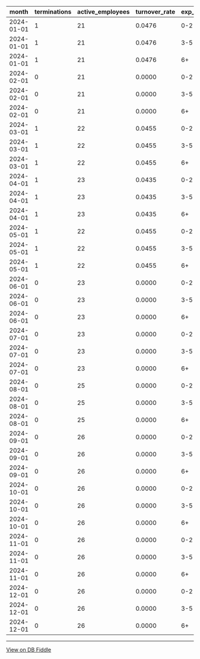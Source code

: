 
| month      | terminations | active_employees | turnover_rate | exp_group | count_by_exp | avg_days_to_hire    | avg_performance_score |
| ---------- | ------------ | ---------------- | ------------- | --------- | ------------ | ------------------- | --------------------- |
| 2024-01-01 | 1            | 21               | 0.0476        | 0-2       | 3            | 0                   | 6.4000000000000000    |
| 2024-01-01 | 1            | 21               | 0.0476        | 3-5       | 11           | 0                   | 7.4100000000000000    |
| 2024-01-01 | 1            | 21               | 0.0476        | 6+        | 7            | 0                   | 8.9285714285714286    |
| 2024-02-01 | 0            | 21               | 0.0000        | 0-2       | 4            | 5.0000000000000000  | 6.2500000000000000    |
| 2024-02-01 | 0            | 21               | 0.0000        | 3-5       | 10           | 5.0000000000000000  | 7.4444444444444444    |
| 2024-02-01 | 0            | 21               | 0.0000        | 6+        | 7            | 5.0000000000000000  | 8.9285714285714286    |
| 2024-03-01 | 1            | 22               | 0.0455        | 0-2       | 5            | 24.0000000000000000 | 6.2200000000000000    |
| 2024-03-01 | 1            | 22               | 0.0455        | 3-5       | 10           | 24.0000000000000000 | 7.4444444444444444    |
| 2024-03-01 | 1            | 22               | 0.0455        | 6+        | 7            | 24.0000000000000000 | 8.9285714285714286    |
| 2024-04-01 | 1            | 23               | 0.0435        | 0-2       | 7            | 10.0000000000000000 | 6.0714285714285714    |
| 2024-04-01 | 1            | 23               | 0.0435        | 3-5       | 9            | 10.0000000000000000 | 7.5000000000000000    |
| 2024-04-01 | 1            | 23               | 0.0435        | 6+        | 7            | 10.0000000000000000 | 8.9285714285714286    |
| 2024-05-01 | 1            | 22               | 0.0455        | 0-2       | 7            | 14.0000000000000000 | 6.0714285714285714    |
| 2024-05-01 | 1            | 22               | 0.0455        | 3-5       | 9            | 14.0000000000000000 | 7.5000000000000000    |
| 2024-05-01 | 1            | 22               | 0.0455        | 6+        | 6            | 14.0000000000000000 | 9.0000000000000000    |
| 2024-06-01 | 0            | 23               | 0.0000        | 0-2       | 9            | 15.0000000000000000 | 6.0111111111111111    |
| 2024-06-01 | 0            | 23               | 0.0000        | 3-5       | 8            | 15.0000000000000000 | 7.5428571428571429    |
| 2024-06-01 | 0            | 23               | 0.0000        | 6+        | 6            | 15.0000000000000000 | 9.0000000000000000    |
| 2024-07-01 | 0            | 23               | 0.0000        | 0-2       | 9            | 9.0000000000000000  | 6.0111111111111111    |
| 2024-07-01 | 0            | 23               | 0.0000        | 3-5       | 8            | 9.0000000000000000  | 7.5428571428571429    |
| 2024-07-01 | 0            | 23               | 0.0000        | 6+        | 6            | 9.0000000000000000  | 9.0000000000000000    |
| 2024-08-01 | 0            | 25               | 0.0000        | 0-2       | 11           | 11.0000000000000000 | 5.9727272727272727    |
| 2024-08-01 | 0            | 25               | 0.0000        | 3-5       | 8            | 11.0000000000000000 | 7.5428571428571429    |
| 2024-08-01 | 0            | 25               | 0.0000        | 6+        | 6            | 11.0000000000000000 | 9.0000000000000000    |
| 2024-09-01 | 0            | 26               | 0.0000        | 0-2       | 12           | 0                   | 5.9333333333333333    |
| 2024-09-01 | 0            | 26               | 0.0000        | 3-5       | 8            | 0                   | 7.5428571428571429    |
| 2024-09-01 | 0            | 26               | 0.0000        | 6+        | 6            | 0                   | 9.0000000000000000    |
| 2024-10-01 | 0            | 26               | 0.0000        | 0-2       | 12           | 0                   | 5.9333333333333333    |
| 2024-10-01 | 0            | 26               | 0.0000        | 3-5       | 8            | 0                   | 7.5428571428571429    |
| 2024-10-01 | 0            | 26               | 0.0000        | 6+        | 6            | 0                   | 9.0000000000000000    |
| 2024-11-01 | 0            | 26               | 0.0000        | 0-2       | 12           | 0                   | 5.9333333333333333    |
| 2024-11-01 | 0            | 26               | 0.0000        | 3-5       | 8            | 0                   | 7.5428571428571429    |
| 2024-11-01 | 0            | 26               | 0.0000        | 6+        | 6            | 0                   | 9.0000000000000000    |
| 2024-12-01 | 0            | 26               | 0.0000        | 0-2       | 12           | 0                   | 5.9333333333333333    |
| 2024-12-01 | 0            | 26               | 0.0000        | 3-5       | 8            | 0                   | 7.5428571428571429    |
| 2024-12-01 | 0            | 26               | 0.0000        | 6+        | 6            | 0                   | 9.0000000000000000    |

---

[View on DB Fiddle](https://www.db-fiddle.com/)
